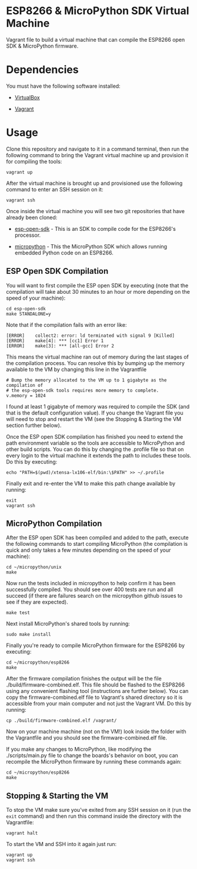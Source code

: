# ESP8266 & MicroPython SDK Virtual Machine
Vagrant file to build a virtual machine that can compile the ESP8266 open SDK &amp; 
MicroPython firmware.

# Dependencies

You must have the following software installed:

*  [VirtualBox](https://www.virtualbox.org/)

*  [Vagrant](https://www.vagrantup.com/)

# Usage

Clone this repository and navigate to it in a command terminal, then run the
following command to bring the Vagrant virtual machine up and provision it for
compiling the tools:

    vagrant up

After the virtual machine is brought up and provisioned use the following
command to enter an SSH session on it:

    vagrant ssh

Once inside the virtual machine you will see two git repositories that have
already been cloned:

*   [esp-open-sdk](https://github.com/pfalcon/esp-open-sdk) - This is an SDK to
    compile code for the ESP8266's processor.

*   [micropython](https://github.com/micropython/micropython) - This the MicroPython
    SDK which allows running embedded Python code on an ESP8266.

## ESP Open SDK Compilation

You will want to first compile the ESP open SDK by executing (note that the
compilation will take about 30 minutes to an hour or more depending on the speed
of your machine):

    cd esp-open-sdk
    make STANDALONE=y

Note that if the compilation fails with an error like:

    [ERROR]    collect2: error: ld terminated with signal 9 [Killed]
    [ERROR]    make[4]: *** [cc1] Error 1
    [ERROR]    make[3]: *** [all-gcc] Error 2

This means the virtual machine ran out of memory during the last stages of the
compilation process.  You can resolve this by bumping up the memory available to
the VM by changing this line in the Vagrantfile

    # Bump the memory allocated to the VM up to 1 gigabyte as the compilation of
    # the esp-open-sdk tools requires more memory to complete.
    v.memory = 1024

I found at least 1 gigabyte of memory was required to compile the SDK (and that
is the default configuration value).  If you change the Vagrant file you will
need to stop and restart the VM (see the Stopping & Starting the VM section
further below).

Once the ESP open SDK compilation has finished you need to extend the path
environment variable so the tools are accessible to MicroPython and other build
scripts.  You can do this by changing the .profile file so that on every login
to the virtual machine it extends the path to includes these tools.  Do this by
executing:

    echo "PATH=$(pwd)/xtensa-lx106-elf/bin:\$PATH" >> ~/.profile

Finally exit and re-enter the VM to make this path change available by running:

    exit
    vagrant ssh

## MicroPython Compilation

After the ESP open SDK has been compiled and added to the path, execute the
following commands to start compiling MicroPython (the compilation is quick and
only takes a few minutes depending on the speed of your machine):

    cd ~/micropython/unix
    make

Now run the tests included in micropython to help confirm it has been successfully
compiled.  You should see over 400 tests are run and all succeed (if there are
failures search on the micropython github issues to see if they are expected).

    make test

Next install MicroPython's shared tools by running:

    sudo make install

Finally you're ready to compile MicroPython firmware for the ESP8266 by executing:

    cd ~/micropython/esp8266
    make

After the firmware compilation finishes the output will be the file ./build/firmware-combined.elf.
This file should be flashed to the ESP8266 using any convenient flashing tool
(instructions are further below).  You can copy the firmware-combined.elf file
to Vagrant's shared directory so it is accessible from your main computer and
not just the Vagrant VM.  Do this by running:

    cp ./build/firmware-combined.elf /vagrant/

Now on your machine machine (not on the VM!) look inside the folder with the
Vagrantfile and you should see the firmware-combined.elf file.

If you make any changes to MicroPython, like modifying the ./scripts/main.py
file to change the boards's behavior on boot, you can recompile the MicroPython
firmware by running these commands again:

    cd ~/micropython/esp8266
    make

## Stopping & Starting the VM

To stop the VM make sure you've exited from any SSH session on it (run the `exit` 
command) and then run this command inside the directory with the Vagrantfile:

    vagrant halt

To start the VM and SSH into it again just run:

    vagrant up
    vagrant ssh
